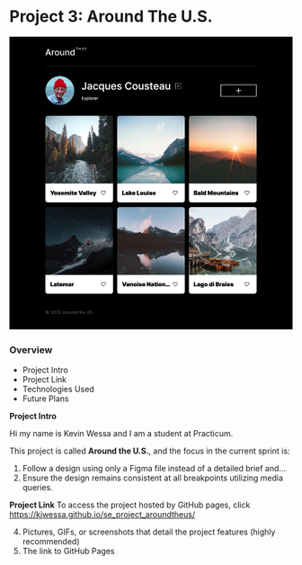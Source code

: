 # Project 3: Around The U.S.

<img src="/images/around-the-us-app.png" alt="Alt text" title="Optional title">

### Overview

- Project Intro
- Project Link
- Technologies Used
- Future Plans

**Project Intro**

Hi my name is Kevin Wessa and I am a student at Practicum.

This project is called **Around the U.S.**, and the focus in the current sprint is:

1. Follow a design using only a Figma file instead of a detailed brief and...
2. Ensure the design remains consistent at all breakpoints utilizing media queries.

**Project Link**
To access the project hosted by GitHub pages, click https://kjwessa.github.io/se_project_aroundtheus/

4. Pictures, GIFs, or screenshots that detail the project features (highly
   recommended)
5. The link to GitHub Pages
